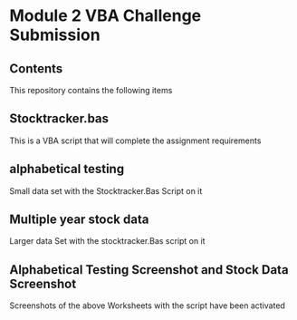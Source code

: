 # Module 2 VBA Challenge Submission
 
## Contents

This repository contains the following items

## Stocktracker.bas
This is a VBA script that will complete the assignment requirements

## alphabetical testing
Small data set with the Stocktracker.Bas Script on it

## Multiple year stock data
Larger data Set with the stocktracker.Bas script on it

## Alphabetical Testing Screenshot and Stock Data Screenshot
Screenshots of the above Worksheets with the script have been activated


